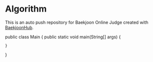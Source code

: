 # Algorithm
This is an auto push repository for Baekjoon Online Judge created with [BaekjoonHub](https://github.com/BaekjoonHub/BaekjoonHub).


public class Main {
    public static void main(String[] args) {
        
    }
}
